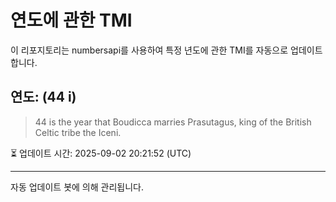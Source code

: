 
# 연도에 관한 TMI

이 리포지토리는 numbersapi를 사용하여 특정 년도에 관한 TMI를 자동으로 업데이트합니다.

## 연도: (44 i)
> 44 is the year that Boudicca marries Prasutagus, king of the British Celtic tribe the Iceni.

⏳ 업데이트 시간: 2025-09-02 20:21:52 (UTC)

---
자동 업데이트 봇에 의해 관리됩니다.
